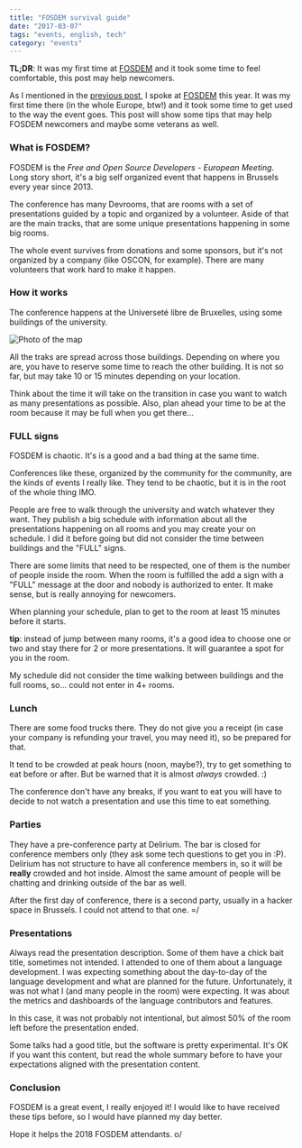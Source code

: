 ```yaml
---
title: "FOSDEM survival guide"
date: "2017-03-07"
tags: "events, english, tech"
category: "events"
---
```


**TL;DR**: It was my first time at [FOSDEM](http://fosdem.org) and it
took some time to feel comfortable, this post may help newcomers.

As I mentioned in
the [previous post](my-presentation-at-fosdem-2017.html), I spoke
at [FOSDEM](http://fosdem.org) this year. It was my first time there
(in the whole Europe, btw!) and it took some time to get used to the
way the event goes. This post will show some tips that may help FOSDEM
newcomers and maybe some veterans as well.

### What is FOSDEM?

FOSDEM is the *Free and Open Source Developers - European
Meeting*. Long story short, it's a big self organized event that
happens in Brussels every year since 2013.

The conference has many Devrooms, that are rooms with a set of
presentations guided by a topic and organized by a volunteer. Aside of
that are the main tracks, that are some unique presentations happening
in some big rooms.

The whole event survives from donations and some sponsors, but it's
not organized by a company (like OSCON, for example). There are many
volunteers that work hard to make it happen.

### How it works

The conference happens at the Universeté libre de Bruxelles, using
some buildings of the university. 

![Photo of the map]()

All the traks are spread across those buildings. Depending on where
you are, you have to reserve some time to reach the other building. It
is not so far, but may take 10 or 15 minutes depending on your
location.

Think about the time it will take on the transition in case you want
to watch as many presentations as possible. Also, plan ahead your time
to be at the room because it may be full when you get there...

### FULL signs

FOSDEM is chaotic. It's is a good and a bad thing at the same time.

Conferences like these, organized by the community for the community,
are the kinds of events I really like. They tend to be chaotic, but it
is in the root of the whole thing IMO.

People are free to walk through the university and watch whatever they
want. They publish a big schedule with information about all the
presentations happening on all rooms and you may create your on
schedule. I did it before going but did not consider the time between
buildings and the "FULL" signs.

There are some limits that need to be respected, one of them is the
number of people inside the room. When the room is fulfilled the add a
sign with a "FULL" message at the door and nobody is authorized to
enter. It make sense, but is really annoying for newcomers.

When planning your schedule, plan to get to the room at least 15
minutes before it starts.

**tip**: instead of jump between many rooms, it's a good idea to
choose one or two and stay there for 2 or more presentations. It will
guarantee a spot for you in the room.

My schedule did not consider the time walking between buildings and
the full rooms, so... could not enter in 4+ rooms.

### Lunch

There are some food trucks there. They do not give you a receipt (in
case your company is refunding your travel, you may need it), so be
prepared for that.

It tend to be crowded at peak hours (noon, maybe?), try to get
something to eat before or after. But be warned that it is almost
*always* crowded. :)

The conference don't have any breaks, if you want to eat you will have
to decide to not watch a presentation and use this time to eat
something.

### Parties

They have a pre-conference party at Delirium. The bar is closed for
conference members only (they ask some tech questions to get you in
:P). Delirium has not structure to have all conference members in, so
it will be **really** crowded and hot inside. Almost the same amount
of people will be chatting and drinking outside of the bar as well.

After the first day of conference, there is a second party, usually in
a hacker space in Brussels. I could not attend to that one. =/

### Presentations

Always read the presentation description. Some of them have a chick
bait title, sometimes not intended. I attended to one of them about a
language development. I was expecting something about the day-to-day
of the language development and what are planned for the
future. Unfortunately, it was not what I (and many people in the room)
were expecting. It was about the metrics and dashboards of the
language contributors and features.

In this case, it was not probably not intentional, but almost 50% of
the room left before the presentation ended.

Some talks had a good title, but the software is pretty
experimental. It's OK if you want this content, but read the whole
summary before to have your expectations aligned with the presentation
content.

### Conclusion

FOSDEM is a great event, I really enjoyed it! I would like to have
received these tips before, so I would have planned my day better.

Hope it helps the 2018 FOSDEM attendants. o/
